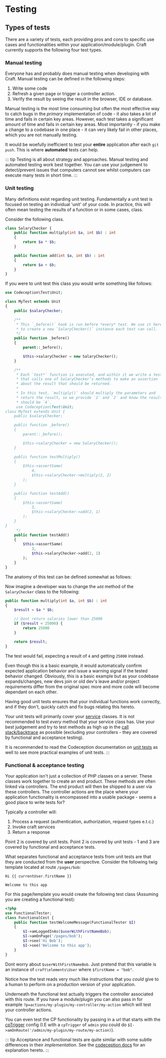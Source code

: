 # Testing

## Types of tests

There are a variety of tests, each providing pros and cons to specific use cases and functionalities within your application/module/plugin. Craft currently supports the following four test types.

### Manual testing

Everyone has and probably does manual testing when developing with Craft. Manual testing can be defined in the following steps:

1. Write some code
2. Refresh a given page or trigger a controller action.
3. Verify the result by seeing the result in the browser, IDE or database.

Manual testing is the most time consuming but often the most effective way to catch bugs in the _primary_ implementation of code - it also takes a lot of time and fails in certain key areas. However, each test takes a significant amount of time and fails in certain key areas. Most importantly - if you make a change to a codebase in one place - it can very likely fail in other places, which you are not manually testing.

It would be woefully inefficient to test your **entire** application after each `git push`. This is where **automated** tests can help.

::: tip
Testing is all about strategy and approaches. Manual testing and automated testing work best together. You can use your judgement to detect/prevent issues that computers cannot see whilst computers can execute many tests in short time.
:::

### Unit testing

Many definitions exist regarding unit testing. Fundamentally a unit test is focused on testing an individual 'unit' of your code. In practice, this will often mean testing the results of a function or in some cases, class.

Consider the following class.

```php
class SalaryChecker {
    public function multiply(int $a, int $b) : int
    {
        return $a * $b;
    }

    public function add(int $a, int $b) : int
    {
        return $a + $b;
    }
}
```

If you were to unit test this class you would write something like follows:

```php
use Codeception\Test\Unit;

class MyTest extends Unit
{
    public $salaryChecker;

    /**
     * This `_before()` hook is run before *every* test. We use it here
     * to create a new `SalaryChecker()` instance each test can call.
     */
    public function _before()
    {
        parent::_before();

        $this->salaryChecker = new SalaryChecker();
    }

    /**
     * Each `test*` function is executed, and within it we write a test
     * that calls one of SalaryChecker’s methods to make an assertion
     * about the result that should be returned.
     *
     * In this test, `multiply()` should multiply the parameters and
     * return the result, so we provide `2` and `2` and know the result
     * should be `4`.
     use Codeception\Test\Unit;
class MyTest extends Unit {
    public $salaryChecker;

    public function _before()
    {
        parent::_before();

        $this->salaryChecker = new SalaryChecker();
    }

    public function testMultiply()
    {
        $this->assertSame(
            4,
            $this->salaryChecker->multiply(2, 2)
        );
    }

    public function testAdd()
    {
        $this->assertSame(
            3,
            $this->salaryChecker->add(2, 1)
        );
    }
}
     */
    public function testAdd()
    {
        $this->assertSame(
            3,
            $this->salaryChecker->add(2, 1)
        );
    }
}
```

The anatomy of this test can be defined somewhat as follows:

Now imagine a developer was to change the `add` method of the `SalaryChecker` class to the following:

```php
public function multiply(int $a, int $b) : int
{
    $result = $a * $b;

    // Dont return salaries lower than 25000
    if ($result < 25000) {
        return 25000
    }

    return $result;
}
```

The test would fail, expecting a result of `4` and getting `25000` instead.

Even though this is a basic example, it would automatically confirm expected application behavior and issue a warning signal if the tested behavior changed. Obviously, this is a basic example but as your codebase expands/changes, new devs join or old dev's leave and/or project requirements differ from the original spec more and more code will become dependant on each other.

Having good unit tests ensures that your individual functions work correctly, and if they don't, quickly catch and fix bugs relating this hereto.

Your unit tests will primarily cover your [service](../extend/services.md) classes. It is not recommended to test _every_ method that your service class has. Use your best judgement and try to test methods as high up in the [call stack/backtrace](https://www.php.net/manual/en/function.debug-backtrace.php) as possible (excluding your controllers - they are covered by functional and acceptance testing).

It is recommended to read the Codeception documentation on [unit tests](https://codeception.com/docs/05-UnitTests) as well to see more practical examples of unit tests.
:::

### Functional & acceptance testing

Your application isn't just a collection of PHP classes on a server. These classes work together to create an end product. These methods are often linked via controllers. The end product will then be shipped to a user via these controllers. The controller actions are the place where your application functionality is encompassed into a usable package - seems a good place to write tests for?

Typically a controller will:

1. Process a request (authentication, authorization, request types e.t.c.)
2. Invoke craft services
3. Return a response

Point 2 is covered by unit tests. Point 2 is covered by unit tests - 1 and 3 are covered by functional and acceptance tests.

What separates functional and acceptance tests from unit tests are that they are conducted from the **user** perspective. Consider the following twig template located at route `/pages/bob`:

```twig
Hi {{ currentUser.firstName }}

Welcome to this app
```

For this page/template you would create the following test class (Assuming you are creating a functional test):

```php
<?php
use FunctionalTester;
class FunctionalCest {
    public function testWelcomeMessage(FunctionalTester $I)
    {
        $I->amLoggedInAs($userWithFirstNameBob);
        $I->amOnPage('/pages/bob');
        $I->see('Hi Bob');
        $I->see('Welcome to this app');
    }
}
```

Dont worry about `$userWithFirstNameBob`. Just pretend that this variable is an instance of `craft\elements\User` where `$firstName = "bob"`.

Notice how the test reads very much like instructions that you _could_ give to a human to perform on a production version of your application.

Underneath the functional test actually triggers the controller associated with this route. If you have a module/plugin you can also pass in for example `?p=actions/my-plugin/my-controller/my-action` which will test your controller actions.

You can even test the CP functionality by passing in a url that starts with the [cpTrigger](../config/config-settings.md#cptrigger) config (I.E with a `cpTrigger` of `admin` you could do `$I->amOnRoute('/admin/my-plugin/my-route/my-action)`).

::: tip
Acceptance and functional tests are quite similar with some subtle differences in their _implementation_. See the [codeception docs](https://codeception.com/docs/01-Introduction) for an explanation hereto.
:::
